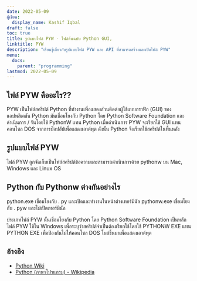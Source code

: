```yaml
---
date: 2022-05-09
ผู้เขียน:
  display_name: Kashif Iqbal
draft: false
toc: true
title: รูปแบบไฟล์ PYW - ไฟล์ต้นฉบับ Python GUI,
linktitle: PYW
description: "เรียนรู้เกี่ยวกับรูปแบบไฟล์ PYW และ API ที่สามารถสร้างและเปิดไฟล์ PYW"
menu:
  docs:
    parent: "programming"
lastmod: 2022-05-09
---
```


## ไฟล์ PYW คืออะไร??

PYW เป็นไฟล์สคริปต์ Python ที่ทำงานเพื่อแสดงส่วนติดต่อผู้ใช้แบบกราฟิก (GUI) ของแอปพลิเคชัน Python มันเชื่อมโยงกับ Python โดย Python Software Foundation และดำเนินการ / รันโดยใช้ PythonW แทน Python เมื่อดำเนินการ PYW จะเรียกใช้ GUI แทนคอนโซล DOS จากการป๊อปอัปเพื่อแสดงเอาต์พุต ดังนั้น Python จึงเรียกใช้สคริปต์ในพื้นหลัง

## รูปแบบไฟล์ PYW

ไฟล์ PYW ถูกจัดเก็บเป็นไฟล์สคริปต์ข้อความและสามารถดำเนินการด้วย pythonw บน Mac, Windows และ Linux OS

## Python กับ Pythonw ต่างกันอย่างไร

python.exe เชื่อมโยงกับ . py และเปิดและทำงานในหน้าต่างเทอร์มินัล pythonw.exe เชื่อมโยงกับ . pyw และไม่เปิดเทอร์มินัล

ประเภทไฟล์ PYW นั้นเชื่อมโยงกับ Python โดย Python Software Foundation เป็นหลัก ไฟล์ PYW ใช้ใน Windows เพื่อระบุว่าสคริปต์จำเป็นต้องเรียกใช้โดยใช้ PYTHONW EXE แทน PYTHON EXE เพื่อป้องกันไม่ให้คอนโซล DOS โผล่ขึ้นมาเพื่อแสดงเอาต์พุต

## อ้างอิง

* [Python Wiki](https://wiki.python.org/moin/Pyrex)
* [Python (ภาษาโปรแกรม) - Wikipedia](https://en.wikipedia.org/wiki/Python_(programming_language))

